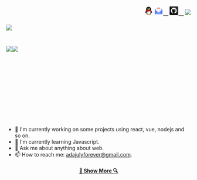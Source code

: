 
<h5 align="right" style="display: 'flex'; align-items: center;">
  <code><a href="http://wpa.qq.com/msgrd?v=3&uin=974441012&site=qq&menu=yes" title="QQ Profile"><img height="24" src="image/qq.svg" /></a></code>
  <code><a href="mailto:adajulyforever@gmail.com" title="点击给我发邮件"><img height="24" src="image/mail.svg" />  </a></code>
  <code><a href="https://github.com/geekswg" title="Adajuly's GitHhub"><img height="24" src="image/github.svg" />  </a></code>
  <code><img src="https://visitor-badge.laobi.icu/badge?page_id=adajuly"></code>
</h5>

![](https://adajuly.github.io/assets/profile.png)
#

<div style="display:flex;height:180px">
  <img height="180em"  src="https://github-readme-streak-stats.herokuapp.com/?user=adajuly&theme=gotham&hide_border=true" />
  <img height="180em" src="https://github-readme-stats.vercel.app/api?username=adajuly&show_icons=true&cache_seconds=86400&theme=gotham"/> 
</div>

#
- 🔭 I'm currently working on some projects using react, vue, nodejs and so on.
- 🌱 I'm currently learning Javascript.
- 💬 Ask me about anything about web.
- 📫 How to reach me: adajulyforever@gmail.com.

<h4 align="center">
  <a href="https://github.com/adajuly?tab=repositories" title="Show Repositories">🔎 Show More 🔍</a>
</h4>
